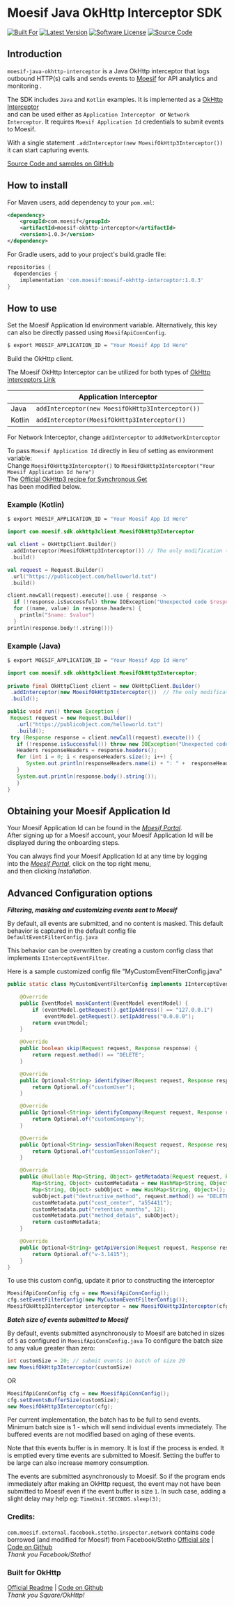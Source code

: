 # Moesif Java OkHttp Interceptor SDK  

 [![Built For][ico-built-for]][link-built-for]
 [![Latest Version][ico-version]][link-package]
 [![Software License][ico-license]][link-license]
 [![Source Code][ico-source]][link-source]
  
  
## Introduction  
  
`moesif-java-okhttp-interceptor` is a Java OkHttp interceptor that logs outbound HTTP(s) calls and sends events to [Moesif](https://www.moesif.com) for API analytics and monitoring    .  

The SDK includes `Java` and `Kotlin` examples. It is implemented as a [OkHttp Interceptor](https://square.github.io/okhttp/interceptors/)  
and can be used either as `Application Interceptor ` or `Network Interceptor`. It requires `Moesif Application Id` credentials to submit events to Moesif.  

With a single statement `.addInterceptor(new MoesifOkHttp3Interceptor())` it can start capturing events.  

[Source Code and samples on GitHub](https://github.com/Moesif/moesif-java-okhttp-interceptor)  

## How to install  
For Maven users, add dependency to your `pom.xml`: 
  
```xml  
<dependency>
	<groupId>com.moesif</groupId>
	<artifactId>moesif-okhttp-interceptor</artifactId>
	<version>1.0.3</version>
</dependency> 
```  
For Gradle users, add to your project's build.gradle file:  
  
```gradle  
repositories {  
  dependencies {     
    implementation 'com.moesif:moesif-okhttp-interceptor:1.0.3'
}
```  

## How to use  
Set the Moesif Application Id environment variable. Alternatively, this key can also be directly passed using `MoesifApiConnConfig`.  
  
```bash  
$ export MOESIF_APPLICATION_ID = "Your Moesif App Id Here"  
```  
Build the OkHttp client.  
  
The Moesif OkHttp Interceptor can be utilized for both types of [OkHttp interceptors Link](https://square.github.io/okhttp/interceptors/)  
  
| |  Application Interceptor |  
|---|---|  
| Java  | `addInterceptor(new MoesifOkHttp3Interceptor())`  |
| Kotlin |`addInterceptor(MoesifOkHttp3Interceptor())` |  
  
For Network Interceptor, change `addInterceptor` to `addNetworkInterceptor`  
  
To pass `Moesif Application Id` directly in lieu of setting as environment variable:  
Change `MoesifOkHttp3Interceptor()` to `MoesifOkHttp3Interceptor("Your Moesif Application Id here")`   
The [Official OkHttp3 recipe for Synchronous Get](https://square.github.io/okhttp/recipes/#synchronous-get-kt-java)  
has been modified below.  
  
### Example (Kotlin)  
  
```bash  
$ export MOESIF_APPLICATION_ID = "Your Moesif App Id Here"  
```  
  
```kotlin  
import com.moesif.sdk.okhttp3client.MoesifOkHttp3Interceptor

val client = OkHttpClient.Builder()
 .addInterceptor(MoesifOkHttp3Interceptor()) // The only modification to official sample
 .build()

val request = Request.Builder()  
 .url("https://publicobject.com/helloworld.txt")
 .build()  

client.newCall(request).execute().use { response ->  
  if (!response.isSuccessful) throw IOException("Unexpected code $response")  
  for ((name, value) in response.headers) {
    println("$name: $value")
  }
println(response.body!!.string())}
```  
  
### Example (Java)  
  
```bash  
$ export MOESIF_APPLICATION_ID = "Your Moesif App Id Here"  
```  
```java  
import com.moesif.sdk.okhttp3client.MoesifOkHttp3Interceptor;  
  
private final OkHttpClient client = new OkHttpClient.Builder()  
 .addInterceptor(new MoesifOkHttp3Interceptor())  // The only modification to official sample
 .build();  

public void run() throws Exception {  
 Request request = new Request.Builder()
   .url("https://publicobject.com/helloworld.txt")
   .build();  
 try (Response response = client.newCall(request).execute()) {
   if (!response.isSuccessful()) throw new IOException("Unexpected code " + response);
   Headers responseHeaders = response.headers();
   for (int i = 0; i < responseHeaders.size(); i++) {
      System.out.println(responseHeaders.name(i) + ": " +  responseHeaders.value(i));
   }
   System.out.println(response.body().string()); 
   }
}  
```  
  
## Obtaining your Moesif Application Id  
Your Moesif Application Id can be found in the [_Moesif Portal_](https://www.moesif.com/).  
After signing up for a Moesif account, your Moesif Application Id will be displayed during the onboarding steps.
  
You can always find your Moesif Application Id at any time by logging   
into the [_Moesif Portal_](https://www.moesif.com/), click on the top right menu,  
and then clicking _Installation_.  
  
## Advanced Configuration options

***Filtering, masking and customizing events sent to Moesif***

By default, all events are submitted, and no content is masked.
This default behavior is captured in the default config file `DefaultEventFilterConfig.java`

This behavior can be overwritten by creating a custom config class that implements `IInterceptEventFilter`.

Here is a sample customized config file "MyCustomEventFilterConfig.java"
```java
public static class MyCustomEventFilterConfig implements IInterceptEventFilter{

    @Override
    public EventModel maskContent(EventModel eventModel) {
        if (eventModel.getRequest().getIpAddress() == "127.0.0.1")
            eventModel.getRequest().setIpAddress("0.0.0.0");
        return eventModel;
    }

    @Override
    public boolean skip(Request request, Response response) {
        return request.method() == "DELETE";
    }

    @Override
    public Optional<String> identifyUser(Request request, Response response) {
        return Optional.of("customUser");
    }

    @Override
    public Optional<String> identifyCompany(Request request, Response response) {
        return Optional.of("customCompany");
    }

    @Override
    public Optional<String> sessionToken(Request request, Response response) {
        return Optional.of("customSessionToken");
    }

    @Override
    public @Nullable Map<String, Object> getMetadata(Request request, Response response) {
        Map<String, Object> customMetadata = new HashMap<String, Object>();
        Map<String, Object> subObject = new HashMap<String, Object>();
        subObject.put("destructive_method", request.method() == "DELETE");
        customMetadata.put("cost_center", "a554411");
        customMetadata.put("retention_months", 12);
        customMetadata.put("method_detais", subObject);
        return customMetadata;
    }

    @Override
    public Optional<String> getApiVersion(Request request, Response response) {
        return Optional.of("v-3.1415");
    }
}
```
To use this custom config, update it prior to constructing the interceptor
```java
MoesifApiConnConfig cfg = new MoesifApiConnConfig();
cfg.setEventFilterConfig(new MyCustomEventFilterConfig());
MoesifOkHttp3Interceptor interceptor = new MoesifOkHttp3Interceptor(cfg);
```

***Batch size of events submitted to Moesif***

By default, events submitted asynchronously to Moesif are batched in sizes of `5` as configured in `MoesifApiConnConfig.java`
To configure the batch size to any value greater than zero:
```java
int customSize = 20; // submit events in batch of size 20
new MoesifOkHttp3Interceptor(customSize)
``` 
OR
```java
MoesifApiConnConfig cfg = new MoesifApiConnConfig();
cfg.setEventsBufferSize(customSize);
new MoesifOkHttp3Interceptor(cfg);
```
Per current implementation, the batch has to be full to send events. Minimum batch size is 1 - which will send individual events immediately. The buffered events are not modified based on aging of these events.

Note that this events buffer is in memory. It is lost if the process is ended. It is emptied every time events are submitted to Moesif. Setting the buffer to be large can also increase memory consumption.

The events are submitted asynchronously to Moesif. So if the program ends immediately after making an OkHttp request, the event may not have been submitted to Moesif even if the event buffer is size `1`. In such case, adding a slight delay may help eg: `TimeUnit.SECONDS.sleep(3);`

### Credits:  
`com.moesif.external.facebook.stetho.inspector.network` contains code borrowed (and modified for Moesif) from Facebook/Stetho [Official site](https://facebook.github.io/stetho/) | [Code on Github](https://github.com/facebook/stetho)  
*Thank you Facebook/Stetho!*  
  
### Built for OkHttp 
[Official Readme](https://square.github.io/okhttp/) | [Code on Github](https://github.com/square/okhttp)  
*Thank you Square/OkHttp!*

[ico-built-for]: https://img.shields.io/badge/okhttp-OkHttp%20Client-green
[ico-version]: https://img.shields.io/maven-central/v/com.moesif/moesif-okhttp-interceptor
[ico-license]: https://img.shields.io/badge/License-Apache%202.0-green.svg
[ico-source]: https://img.shields.io/github/last-commit/moesif/moesif-servlet.svg?style=social

[link-built-for]: https://square.github.io/okhttp
[link-package]: https://search.maven.org/artifact/com.moesif/moesif-okhttp-interceptor
[link-license]: https://raw.githubusercontent.com/Moesif/moesif-java-okhttp-interceptor/master/LICENSE
[link-source]: https://github.com/moesif/moesif-java-okhttp-interceptor
